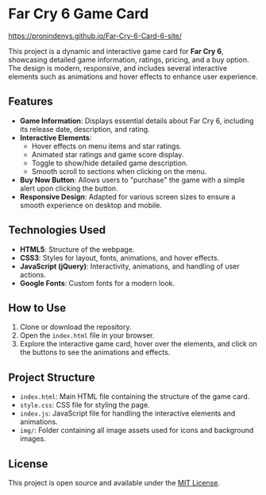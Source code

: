 # Far Cry 6 Game Card

https://pronindenys.github.io/Far-Cry-6-Card-6-site/

This project is a dynamic and interactive game card for **Far Cry 6**, showcasing detailed game information, ratings, pricing, and a buy option. The design is modern, responsive, and includes several interactive elements such as animations and hover effects to enhance user experience.

## Features

- **Game Information**: Displays essential details about Far Cry 6, including its release date, description, and rating.
- **Interactive Elements**: 
  - Hover effects on menu items and star ratings.
  - Animated star ratings and game score display.
  - Toggle to show/hide detailed game description.
  - Smooth scroll to sections when clicking on the menu.
- **Buy Now Button**: Allows users to "purchase" the game with a simple alert upon clicking the button.
- **Responsive Design**: Adapted for various screen sizes to ensure a smooth experience on desktop and mobile.

## Technologies Used

- **HTML5**: Structure of the webpage.
- **CSS3**: Styles for layout, fonts, animations, and hover effects.
- **JavaScript (jQuery)**: Interactivity, animations, and handling of user actions.
- **Google Fonts**: Custom fonts for a modern look.

## How to Use

1. Clone or download the repository.
2. Open the `index.html` file in your browser.
3. Explore the interactive game card, hover over the elements, and click on the buttons to see the animations and effects.

## Project Structure

- `index.html`: Main HTML file containing the structure of the game card.
- `style.css`: CSS file for styling the page.
- `index.js`: JavaScript file for handling the interactive elements and animations.
- `img/`: Folder containing all image assets used for icons and background images.

## License

This project is open source and available under the [MIT License](LICENSE).

